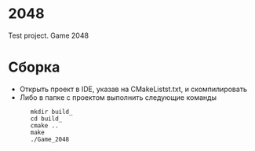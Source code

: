 # 2048
Test project. Game 2048

# Сборка
 - Открыть проект в IDE, указав на CMakeListst.txt, и скомпилировать
 - Либо в папке с проектом выполнить следующие команды   
    ```
       mkdir build_
       cd build_
       cmake ..
       make
       ./Game_2048
    ```
